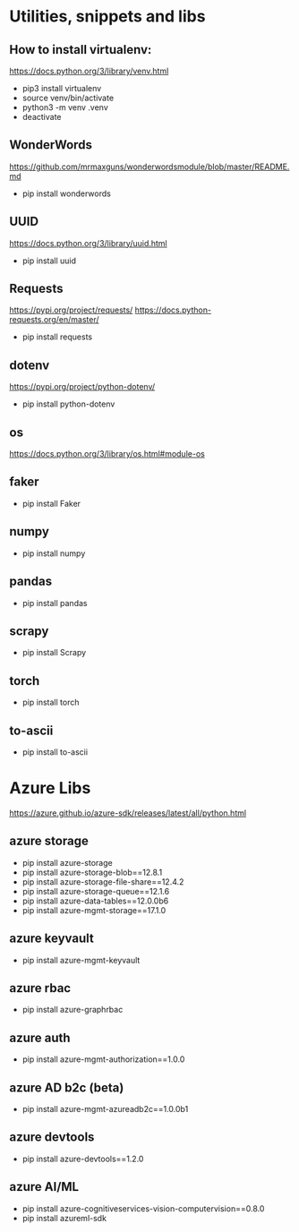 # Utilities, snippets and libs



## How to install virtualenv:
https://docs.python.org/3/library/venv.html
- pip3 install virtualenv 
- source venv/bin/activate
- python3 -m venv .venv
- deactivate


## WonderWords
https://github.com/mrmaxguns/wonderwordsmodule/blob/master/README.md
- pip install wonderwords


## UUID
https://docs.python.org/3/library/uuid.html
- pip install uuid


## Requests
https://pypi.org/project/requests/
https://docs.python-requests.org/en/master/
- pip install requests


## dotenv
https://pypi.org/project/python-dotenv/
- pip install python-dotenv


## os
https://docs.python.org/3/library/os.html#module-os



## faker
- pip install Faker


## numpy
- pip install numpy


## pandas
- pip install pandas


## scrapy
- pip install Scrapy


## torch
- pip install torch

## to-ascii
- pip install to-ascii



# Azure Libs
https://azure.github.io/azure-sdk/releases/latest/all/python.html


## azure storage
- pip install azure-storage
- pip install azure-storage-blob==12.8.1
- pip install azure-storage-file-share==12.4.2
- pip install azure-storage-queue==12.1.6
- pip install azure-data-tables==12.0.0b6
- pip install azure-mgmt-storage==17.1.0

## azure keyvault
- pip install azure-mgmt-keyvault

## azure rbac
- pip install azure-graphrbac

## azure auth
- pip install azure-mgmt-authorization==1.0.0

## azure AD b2c (beta)
- pip install azure-mgmt-azureadb2c==1.0.0b1

## azure devtools
- pip install azure-devtools==1.2.0

## azure AI/ML
- pip install azure-cognitiveservices-vision-computervision==0.8.0
- pip install azureml-sdk


